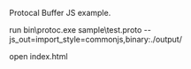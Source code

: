 Protocal Buffer JS example.

run 
bin\protoc.exe  sample\test.proto --js_out=import_style=commonjs,binary:./output/

open
index.html
